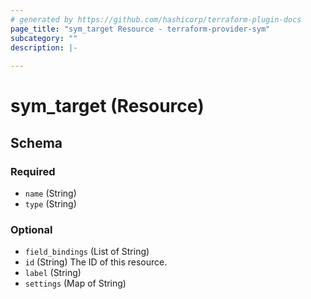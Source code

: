 ```yaml
---
# generated by https://github.com/hashicorp/terraform-plugin-docs
page_title: "sym_target Resource - terraform-provider-sym"
subcategory: ""
description: |-
  
---
```


# sym_target (Resource)





<!-- schema generated by tfplugindocs -->
## Schema

### Required

- `name` (String)
- `type` (String)

### Optional

- `field_bindings` (List of String)
- `id` (String) The ID of this resource.
- `label` (String)
- `settings` (Map of String)


